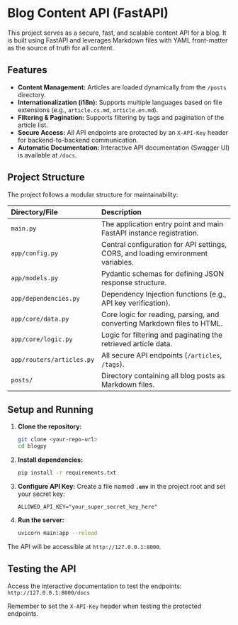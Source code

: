 # Blog Content API (FastAPI)

This project serves as a secure, fast, and scalable content API for a blog. It is built using FastAPI and leverages Markdown files with YAML front-matter as the source of truth for all content.

## Features

* **Content Management:** Articles are loaded dynamically from the `/posts` directory.
* **Internationalization (i18n):** Supports multiple languages based on file extensions (e.g., `article.cs.md`, `article.en.md`).
* **Filtering & Pagination:** Supports filtering by tags and pagination of the article list.
* **Secure Access:** All API endpoints are protected by an `X-API-Key` header for backend-to-backend communication.
* **Automatic Documentation:** Interactive API documentation (Swagger UI) is available at `/docs`.

## Project Structure

The project follows a modular structure for maintainability:

| Directory/File | Description |
| :--- | :--- |
| `main.py` | The application entry point and main FastAPI instance registration. |
| `app/config.py` | Central configuration for API settings, CORS, and loading environment variables. |
| `app/models.py` | Pydantic schemas for defining JSON response structure. |
| `app/dependencies.py` | Dependency Injection functions (e.g., API key verification). |
| `app/core/data.py` | Core logic for reading, parsing, and converting Markdown files to HTML. |
| `app/core/logic.py` | Logic for filtering and paginating the retrieved article data. |
| `app/routers/articles.py` | All secure API endpoints (`/articles`, `/tags`). |
| `posts/` | Directory containing all blog posts as Markdown files. |

## Setup and Running

1.  **Clone the repository:**
    ```bash
    git clone <your-repo-url>
    cd blogpy
    ```

2.  **Install dependencies:**
    ```bash
    pip install -r requirements.txt
    ```

3.  **Configure API Key:**
    Create a file named **`.env`** in the project root and set your secret key:
    ```dotenv
    ALLOWED_API_KEY="your_super_secret_key_here"
    ```

4.  **Run the server:**
    ```bash
    uvicorn main:app --reload
    ```

The API will be accessible at `http://127.0.0.1:8000`.

## Testing the API

Access the interactive documentation to test the endpoints: `http://127.0.0.1:8000/docs`

Remember to set the `X-API-Key` header when testing the protected endpoints.
